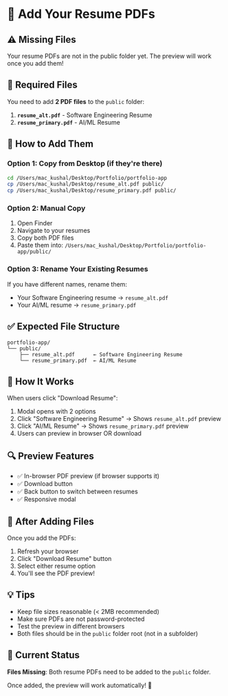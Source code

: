 # 📄 Add Your Resume PDFs

## ⚠️ Missing Files

Your resume PDFs are not in the public folder yet. The preview will work once you add them!

## 📁 Required Files

You need to add **2 PDF files** to the `public` folder:

1. **`resume_alt.pdf`** - Software Engineering Resume
2. **`resume_primary.pdf`** - AI/ML Resume

## 🚀 How to Add Them

### Option 1: Copy from Desktop (if they're there)
```bash
cd /Users/mac_kushal/Desktop/Portfolio/portfolio-app
cp /Users/mac_kushal/Desktop/resume_alt.pdf public/
cp /Users/mac_kushal/Desktop/resume_primary.pdf public/
```

### Option 2: Manual Copy
1. Open Finder
2. Navigate to your resumes
3. Copy both PDF files
4. Paste them into: `/Users/mac_kushal/Desktop/Portfolio/portfolio-app/public/`

### Option 3: Rename Your Existing Resumes
If you have different names, rename them:
- Your Software Engineering resume → `resume_alt.pdf`
- Your AI/ML resume → `resume_primary.pdf`

## ✅ Expected File Structure

```
portfolio-app/
└── public/
    ├── resume_alt.pdf      ← Software Engineering Resume
    └── resume_primary.pdf  ← AI/ML Resume
```

## 🎯 How It Works

When users click "Download Resume":
1. Modal opens with 2 options
2. Click "Software Engineering Resume" → Shows `resume_alt.pdf` preview
3. Click "AI/ML Resume" → Shows `resume_primary.pdf` preview
4. Users can preview in browser OR download

## 🔍 Preview Features

- ✅ In-browser PDF preview (if browser supports it)
- ✅ Download button
- ✅ Back button to switch between resumes
- ✅ Responsive modal

## 📝 After Adding Files

Once you add the PDFs:
1. Refresh your browser
2. Click "Download Resume" button
3. Select either resume option
4. You'll see the PDF preview!

## 💡 Tips

- Keep file sizes reasonable (< 2MB recommended)
- Make sure PDFs are not password-protected
- Test the preview in different browsers
- Both files should be in the `public` folder root (not in a subfolder)

## 🚨 Current Status

**Files Missing**: Both resume PDFs need to be added to the `public` folder.

Once added, the preview will work automatically! 🎉
